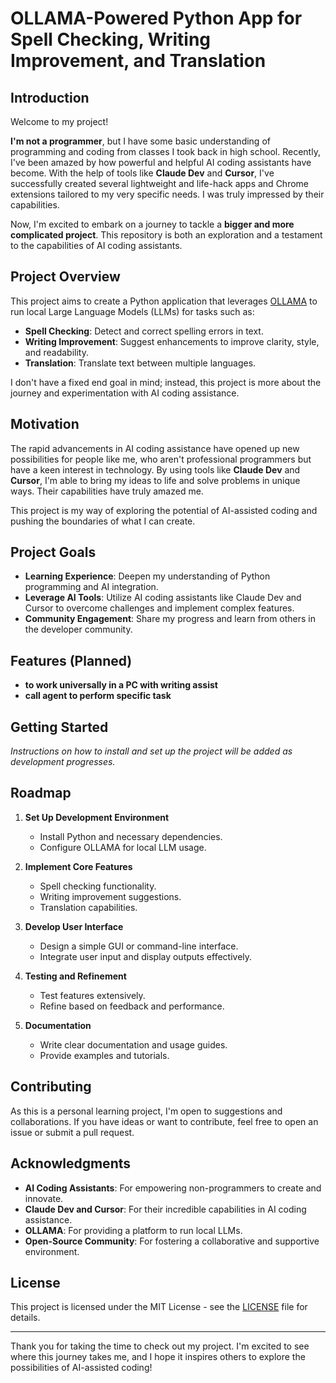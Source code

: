 # OLLAMA-Powered Python App for Spell Checking, Writing Improvement, and Translation

## Introduction

Welcome to my project!

**I'm not a programmer**, but I have some basic understanding of programming and coding from classes I took back in high school. Recently, I've been amazed by how powerful and helpful AI coding assistants have become. With the help of tools like **Claude Dev** and **Cursor**, I've successfully created several lightweight and life-hack apps and Chrome extensions tailored to my very specific needs. I was truly impressed by their capabilities.

Now, I'm excited to embark on a journey to tackle a **bigger and more complicated project**. This repository is both an exploration and a testament to the capabilities of AI coding assistants.

## Project Overview

This project aims to create a Python application that leverages [OLLAMA](https://ollama.ai/) to run local Large Language Models (LLMs) for tasks such as:

- **Spell Checking**: Detect and correct spelling errors in text.
- **Writing Improvement**: Suggest enhancements to improve clarity, style, and readability.
- **Translation**: Translate text between multiple languages.

I don't have a fixed end goal in mind; instead, this project is more about the journey and experimentation with AI coding assistance.

## Motivation

The rapid advancements in AI coding assistance have opened up new possibilities for people like me, who aren't professional programmers but have a keen interest in technology. By using tools like **Claude Dev** and **Cursor**, I'm able to bring my ideas to life and solve problems in unique ways. Their capabilities have truly amazed me.

This project is my way of exploring the potential of AI-assisted coding and pushing the boundaries of what I can create.

## Project Goals

- **Learning Experience**: Deepen my understanding of Python programming and AI integration.
- **Leverage AI Tools**: Utilize AI coding assistants like Claude Dev and Cursor to overcome challenges and implement complex features.
- **Community Engagement**: Share my progress and learn from others in the developer community.

## Features (Planned)

- **to work universally in a PC with writing assist**
- **call agent to perform specific task**

## Getting Started

*Instructions on how to install and set up the project will be added as development progresses.*

## Roadmap

1. **Set Up Development Environment**
   - Install Python and necessary dependencies.
   - Configure OLLAMA for local LLM usage.

2. **Implement Core Features**
   - Spell checking functionality.
   - Writing improvement suggestions.
   - Translation capabilities.

3. **Develop User Interface**
   - Design a simple GUI or command-line interface.
   - Integrate user input and display outputs effectively.

4. **Testing and Refinement**
   - Test features extensively.
   - Refine based on feedback and performance.

5. **Documentation**
   - Write clear documentation and usage guides.
   - Provide examples and tutorials.

## Contributing

As this is a personal learning project, I'm open to suggestions and collaborations. If you have ideas or want to contribute, feel free to open an issue or submit a pull request.

## Acknowledgments

- **AI Coding Assistants**: For empowering non-programmers to create and innovate.
- **Claude Dev and Cursor**: For their incredible capabilities in AI coding assistance.
- **OLLAMA**: For providing a platform to run local LLMs.
- **Open-Source Community**: For fostering a collaborative and supportive environment.

## License

This project is licensed under the MIT License - see the [LICENSE](LICENSE) file for details.

---

Thank you for taking the time to check out my project. I'm excited to see where this journey takes me, and I hope it inspires others to explore the possibilities of AI-assisted coding!